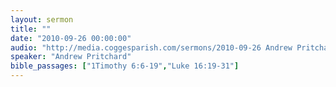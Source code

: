 ```yaml
---
layout: sermon
title: ""
date: "2010-09-26 00:00:00"
audio: "http://media.coggesparish.com/sermons/2010-09-26 Andrew Pritchard.mp3"
speaker: "Andrew Pritchard"
bible_passages: ["1Timothy 6:6-19","Luke 16:19-31"]
---
```

